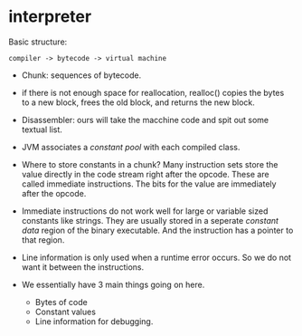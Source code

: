 # interpreter

Basic structure:
```
compiler -> bytecode -> virtual machine
```

- Chunk: sequences of bytecode.

- if there is not enough space for reallocation, realloc() copies the bytes to a new block, frees the old block, and returns the new block.

- Disassembler: ours will take the macchine code and spit out some textual list.

- JVM associates a _constant pool_ with each compiled class.

- Where to store constants in a chunk? Many instruction sets store the value directly in the code stream right after the opcode. These are called immediate instructions. The bits for the value are immediately after the opcode.

- Immediate instructions do not work well for large or variable sized constants like strings. They are usually stored in a seperate _constant data_ region of the binary executable. And the instruction has a pointer to that region.

- Line information is only used when a runtime error occurs. So we do not want it between the instructions.

- We essentially have 3 main things going on here.
  - Bytes of code
  - Constant values
  - Line information for debugging.
